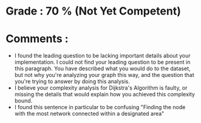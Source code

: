 # Grade : 70 % (Not Yet Competent)

# Comments : 

 - I found the leading question to be lacking important details about your implementation. I could not find your leading question to be present in this paragraph. You have described what you would do to the dataset, but not why you're analyzing your graph this way, and the question that you're trying to answer by doing this analysis.
  - I believe your complexity analysis for Dijkstra's Algorithm is faulty, or missing the details that would explain how you achieved this complexity bound.
  - I found this sentence in particular to be confusing "Finding the node with the most network connected within a designated area" 